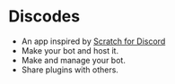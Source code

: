 # Discodes
- An app inspired by [Scratch for Discord](https://scratch-for-discord.com/)
- Make your bot and host it.
- Make and manage your bot.
- Share plugins with others.

